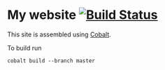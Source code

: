 # My website [![Build Status](https://travis-ci.org/johannhof/johannhof.github.io.svg?branch=source)](https://travis-ci.org/johannhof/johannhof.github.io)

This site is assembled using [Cobalt](https://github.com/cobalt-org/cobalt.rs).

To build run

```
cobalt build --branch master
```
